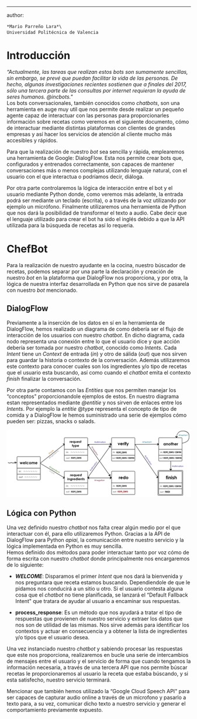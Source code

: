 ---
author:
 
    *Mario Parreño Lara*\
    Universidad Politécnica de Valencia


Introducción
============

*“Actualmente, las tareas que realizan estos bots son sumamente
sencillas, sin embargo, se prevé que puedan facilitar la vida de las
personas. De hecho, algunas investigaciones recientes sostienen que a
finales del 2017, sólo una tercera parte de las consultas por internet
requieran la ayuda de seres humanos. @incbots."*\
Los bots conversacionales, también conocidos como *chatbots*, son una
herramienta en auge muy util que nos permite desde realizar un pequeño
agente capaz de interactuar con las personas para proporcionarles
información sobre recetas como veremos en el siguiente documento, cómo
de interactuar mediante distintas plataformas con clientes de grandes
empresas y así hacer los servicios de atención al cliente mucho más
accesibles y rápidos.

Para que la realización de nuestro *bot* sea sencilla y rápida,
emplearemos una herramienta de Google: DialogFlow. Esta nos permite
crear bots que, configurados y entrenados correctamente, son capaces de
mantener conversaciones más o menos complejas utilizando lenguaje
natural, con el usuario con el que interactua o podríamos decir,
diáloga.

Por otra parte controlaremos la lógica de interacción entre el bot y el
usuario mediante Python donde, como veremos más adelante, la entrada
podrá ser mediante un teclado (escrita), o a través de la voz utilizando
por ejemplo un micrófono. Finalmente utilizaremos una herramienta de
Python que nos dará la posibilidad de transformar el texto a audio. Cabe
decir que el lenguaje utilizado para crear el bot ha sido el inglés
debido a que la API utilizada para la búsqueda de recetas así lo
requeria.

ChefBot
=======

Para la realización de nuestro ayudante en la cocina, nuestro búscador
de recetas, podemos separar por una parte la declaración y creación de
nuestro *bot* en la plataforma que DialogFlow nos proporciona, y por
otra, la lógica de nuestra interfaz desarrollada en Python que nos sirve
de pasarela con nuestro *bot* mencionado.

DialogFlow
----------

Previamente a la inserción de los datos en sí en la herramienta de
DialogFlow, hemos realizado un diagrama de como debería ser el flujo de
interacción de los usuarios con nuestro *chatbot*. En
dicho diagrama, cada nodo representa una conexión entre lo que el
usuario dice y que acción debería ser tomada por nuestro *chatbot*,
conocido como *Intents*. Cada *Intent* tiene un *Context* de entrada
(*in*) y otro de sálida (*out*) que nos sirven para guardar la historia
o contexto de la conversación. Además utilizaremos este contexto para
conocer cuales son los ingredientes y/o tipo de recetas que el usuario
esta buscando, así como cuando el *chatbot* emita el contexto *finish*
finalizar la conversación.

Por otra parte contamos con las *Entities* que nos permiten manejar los
“conceptos" proporcionandole ejemplos de estos. En nuestro diagrama
estan representados mediante *@entitie* y nos sirven de enlaces entre
los *Intents*. Por ejemplo la *entitie* @type representa el concepto de
tipo de comida y a DialogFlow le hemos suministrado una serie de
ejemplos cómo pueden ser: pizzas, snacks o salads.

![Diagrama](https://github.com/MarioProjects/ChefBot/blob/master/diagrama.jpg)

Lógica con Python
-----------------

Una vez definido nuestro *chatbot* nos falta crear algún medio por el
que interactuar con él, para ello utilizaremos Python. Gracias a la API
de DialogFlow para Python *apiai*, la comunicación entre nuestro
servicio y la lógica implementada en Python es muy sencilla.\
Hemos definido dos métodos para poder interactuar tanto por voz cómo de
forma escrita con nuestro *chatbot* donde principalmente nos
encargaremos de lo siguiente:

-   ***WELCOME***: Disparamos el primer *Intent* que nos dará la
    bienvenida y nos preguntara que receta estamos buscando.
    Dependiendole de que le pidamos nos conducirá a un sitio u otro. Si
    el usuario contesta alguna cosa que el *chatbot* no tiene
    planificada, se lanzará el “Default Fallback Intent" que tratara de
    ayudar al usuario a encaminar sus respuestas.

-   **process\_response**: Es un método que nos ayudará a tratar el tipo
    de respuestas que provienen de nuestro servicio y extraer los datos
    que nos son de utilidad de las mismas. Nos sirve además para
    identificar los contextos y actuar en consecuencia y a obtener la
    lista de ingredientes y/o tipos que el usuario desea.

Una vez instanciado nuestro *chatbot* y sabiendo procesar las respuestas
que este nos proporciona, realizaremos en bucle una serie de
intercambios de mensajes entre el usuario y el servicio de forma que
cuando tengamos la información necesaria, a través de una tercera API
que nos permite búscar recetas le proporcionaremos al usuario la receta
que estaba búscando, y si esta satisfecho, nuestro servicio terminará.

Mencionar que también hemos utilizado la “Google Cloud Speech API" para
ser capaces de capturar audio online a través de un microfono y pasarlo
a texto para, a su vez, comunicar dicho texto a nuestro servicio y
generar el comportamiento previamente expuesto.
